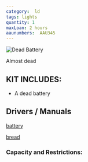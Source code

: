 ```yaml
---
category:  ld
tags: lights
quantity: 1
maxLoan: 2 hours
aaunumbers:  AAU345
---
```

![Dead Battery](ping.png)

Almost dead
## KIT INCLUDES:
- A dead battery

## Drivers / Manuals
[battery](link1.html)

[bread](link2.html)



### Capacity and Restrictions:
